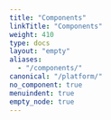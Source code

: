 ```yaml
---
title: "Components"
linkTitle: "Components"
weight: 410
type: docs
layout: "empty"
aliases:
  - "/components/"
canonical: "/platform/"
no_component: true
menuindent: true
empty_node: true
---
```

